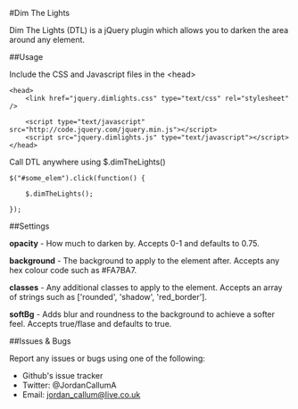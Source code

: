 #Dim The Lights

Dim The Lights (DTL) is a jQuery plugin which allows you to darken the area around any element. 

##Usage

Include the CSS and Javascript files in the &lt;head&gt;

	<head>
		<link href="jquery.dimlights.css" type="text/css" rel="stylesheet" />

		<script type="text/javascript" src="http://code.jquery.com/jquery.min.js"></script>
		<script src="jquery.dimlights.js" type="text/javascript"></script>
	</head>

Call DTL anywhere using $.dimTheLights()

    $("#some_elem").click(function() {

        $.dimTheLights();

    });

##Settings

**opacity** - How much to darken by. Accepts 0-1 and defaults to 0.75.

**background** - The background to apply to the element after. Accepts any hex colour code such as #FA7BA7.

**classes** - Any additional classes to apply to the element. Accepts an array of strings such as ['rounded', 'shadow', 'red_border'].

**softBg** - Adds blur and roundness to the background to achieve a softer feel. Accepts true/flase and defaults to true.

##Issues & Bugs

Report any issues or bugs using one of the following:

* Github's issue tracker
* Twitter: @JordanCallumA
* Email: jordan_callum@live.co.uk
